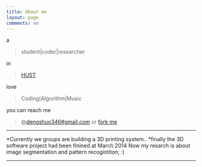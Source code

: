 ```yaml
---
title: About me
layout: page
comments: no
---
```

a
>student|coder|researcher
  
in
>[HUST](http://www.hust.edu.cn/)  

love
> Coding|Algorithm|Music 

you can reach me
>@[dengshuo346#gmail.com]() or [fork me](https://github.com/SureD)

----

*Currently we groups are building a 3D printing system..
*finally the 3D software project had been finined at March 2014
 Now my resarch is about image segmentation and pattern recogintiton;
:)

----
